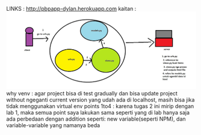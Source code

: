 LINKS : http://pbpapp-dylan.herokuapp.com
kaitan : ![alt text](https://github.com/Moikelaff/pbpassign2/blob/main/tugas2pic.jpg?raw=true)
why venv : agar project bisa di test gradually dan bisa update project without ngeganti current version yang udah ada di localhost, masih bisa jika tidak menggunakan virtual env 
points 1to4 : karena tugas 2 ini mirip dengan lab 1, maka semua point saya lakukan sama seperti yang di lab hanya saja ada perbedaan dengan addition seperti: new variable(seperti NPM), dan variable-variable yang namanya beda
